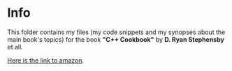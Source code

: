 # Info

This folder contains my files 
(my code snippets and my synopses about the main book's topics) 
for the book  **"C++ Cookbook"** by **D. Ryan Stephensby** et all.

 
[Here is the link to amazon](https://www.amazon.com/Cookbook-Solutions-Examples-Programmers-Cookbooks/dp/0596007612). 
